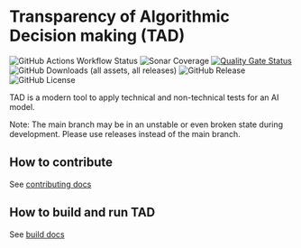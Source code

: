 # Transparency of Algorithmic Decision making (TAD)

![GitHub Actions Workflow Status](https://img.shields.io/github/actions/workflow/status/minbzk/tad/ci.yml?label=CI)
![Sonar Coverage](https://img.shields.io/sonar/coverage/ai-validation-team_tad?server=https%3A%2F%2Fsonarcloud.io&label=coverage(sonar))
[![Quality Gate Status](https://sonarcloud.io/api/project_badges/measure?project=ai-validation-team_tad&metric=alert_status)](https://sonarcloud.io/summary/new_code?id=ai-validation-team_tad)
![GitHub Downloads (all assets, all releases)](https://img.shields.io/github/downloads/minbzk/tad/total)
![GitHub Release](https://img.shields.io/github/v/release/minbzk/tad?include_prereleases&sort=semver)
![GitHub License](https://img.shields.io/github/license/minbzk/tad)

TAD is a modern tool to apply technical and non-technical tests for an AI model.

Note: The main branch may be in an unstable or even broken state during development. Please use releases instead of the main branch.

## How to contribute

See [contributing docs](CONTRIBUTING.md)

## How to build and run TAD

See [build docs](BUILD.md)
